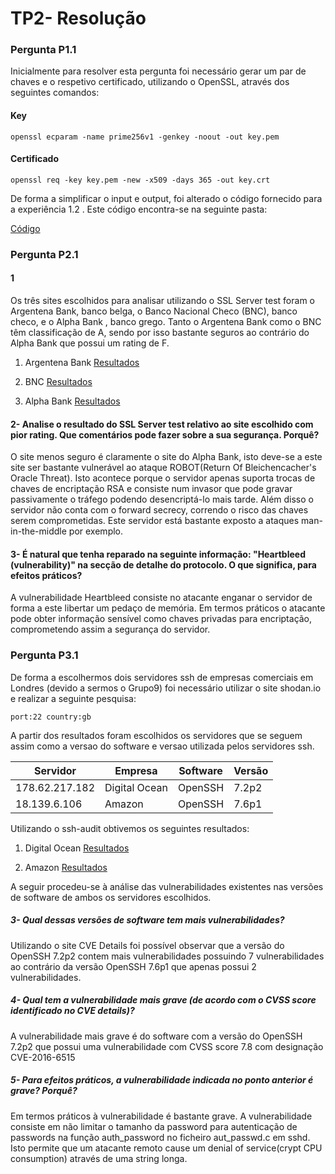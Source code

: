 # TP2- Resolução

### Pergunta P1.1

Inicialmente para resolver esta pergunta foi necessário gerar um par de chaves e o respetivo certificado, utilizando o OpenSSL, através dos seguintes comandos:

#### Key

    openssl ecparam -name prime256v1 -genkey -noout -out key.pem
   
#### Certificado
    openssl req -key key.pem -new -x509 -days 365 -out key.crt

De forma a simplificar o input e output, foi alterado o código fornecido para a experiência 1.2 . Este código encontra-se na seguinte pasta:

[Código](https://github.com/uminho-miei-engseg-18-19/Grupo9/tree/master/TP2/P1/)

### Pergunta P2.1

#### 1

Os três sites escolhidos para analisar utilizando o SSL Server test foram o Argentena Bank, banco belga, o Banco Nacional Checo (BNC), banco checo, e o Alpha Bank , banco grego. 
Tanto o Argentena Bank como o BNC têm classificação de A, sendo por isso bastante seguros ao contrário do Alpha Bank que possui um rating de F.

1. Argentena Bank
[Resultados](https://github.com/uminho-miei-engseg-18-19/Grupo9/tree/master/TP2/P2/SSLServer/argentenaBank.pdf)

2. BNC
[Resultados](https://github.com/uminho-miei-engseg-18-19/Grupo9/tree/master/TP2/P2/SSLServer/bancoNacionalCheco.pdf)

3. Alpha Bank
[Resultados](https://github.com/uminho-miei-engseg-18-19/Grupo9/tree/master/TP2/P2/SSLServer/alphaBank.pdf)

#### 2- Analise o resultado do SSL Server test relativo ao site escolhido com pior rating. Que comentários pode fazer sobre a sua segurança. Porquê?

O site menos seguro é claramente o site do Alpha Bank, isto deve-se a este site ser bastante vulnerável ao ataque ROBOT(Return Of Bleichencacher's Oracle Threat). Isto acontece porque o servidor apenas suporta trocas de chaves de encriptação RSA e consiste num invasor que pode gravar passivamente o tráfego podendo desencriptá-lo mais tarde. 
Além disso o servidor não conta com o forward secrecy, correndo o risco das chaves serem comprometidas.
Este servidor está bastante exposto a ataques man-in-the-middle por exemplo.

#### 3- É natural que tenha reparado na seguinte informação: "Heartbleed (vulnerability)" na secção de detalhe do protocolo. O que significa, para efeitos práticos?

A vulnerabilidade Heartbleed consiste no atacante enganar o servidor de forma a este libertar um pedaço de memória. Em termos práticos o atacante pode obter informação sensível como chaves privadas para encriptação, comprometendo assim a segurança do servidor.

### Pergunta P3.1

De forma a escolhermos dois servidores ssh de empresas comerciais em Londres (devido a sermos o Grupo9) foi necessário
utilizar o site shodan.io e realizar a seguinte pesquisa:

    port:22 country:gb
    
A partir dos resultados foram escolhidos os servidores que se seguem assim como a versao do software e versao utilizada pelos servidores ssh.

| Servidor | Empresa | Software | Versão |
| -------- | -------- | -------- | -------- |
| 178.62.217.182 | Digital Ocean | OpenSSH | 7.2p2 |
| 18.139.6.106 | Amazon | OpenSSH | 7.6p1 |

Utilizando o ssh-audit obtivemos os seguintes resultados:

1. Digital Ocean
[Resultados](https://github.com/uminho-miei-engseg-18-19/Grupo9/tree/master/TP2/P3/digocean.md)

2. Amazon
[Resultados](https://github.com/uminho-miei-engseg-18-19/Grupo9/tree/master/TP2/P3/amazon.md)

A seguir procedeu-se à análise das vulnerabilidades existentes nas versões de software de ambos os servidores escolhidos.

##### 3- Qual dessas versões de software tem mais vulnerabilidades?

Utilizando o site CVE Details foi possível observar que a versão do OpenSSH 7.2p2 contem mais vulnerabilidades possuindo 7 vulnerabilidades ao contrário da versão OpenSSH 7.6p1 que apenas possui 2 vulnerabilidades.

##### 4- Qual tem a vulnerabilidade mais grave (de acordo com o CVSS score identificado no CVE details)?

A vulnerabilidade mais grave é do software com a versão do OpenSSH 7.2p2 que possui uma vulnerabilidade com CVSS score 7.8 com designação CVE-2016-6515

##### 5- Para efeitos práticos, a vulnerabilidade indicada no ponto anterior é grave? Porquê?

Em termos práticos à vulnerabilidade é bastante grave. A vulnerabilidade consiste em não limitar o tamanho da password para autenticação de passwords na função auth_password no ficheiro aut_passwd.c em sshd. Isto permite que um atacante remoto cause um denial of service(crypt CPU consumption) através de uma string longa.
